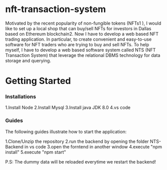 # nft-transaction-system
Motivated by the recent popularity of non-fungible tokens (NFTs1
), I would like to set up a local shop that can buy/sell NFTs for investors in Dallas based on Ethereum blockchain2.
Now I have to develop a web based NFT trading application. In particular,
to create convenient and easy-to-use software for NFT traders who are trying to
buy and sell NFTs. To help myself, I have to develop a web based software system called
NTS (NFT Transaction System) that leverage the relational DBMS technology for data storage
and querying. 


# Getting Started

### Installations


1.Install Node
2.Install Mysql
3.Install java JDK 8.0
4.vs code

### Guides
The following guides illustrate how to start the application:

1.Clone/Unzip the repository
2.run the backend by opening the folder NTS-Backend in vs code 
3.open the forntend in another window
4.execute "npm install"
5.execute "npm start"

P.S: The dummy data will be reloaded everytime we restart the backend!

